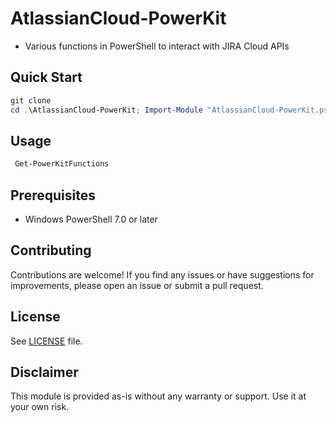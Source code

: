 # AtlassianCloud-PowerKit

- Various functions in PowerShell to interact with JIRA Cloud APIs

## Quick Start

```powershell
git clone 
cd .\AtlassianCloud-PowerKit; Import-Module "AtlassianCloud-PowerKit.psd1" -Force
```
## Usage

```powershell
 Get-PowerKitFunctions
```

## Prerequisites

- Windows PowerShell 7.0 or later

## Contributing

Contributions are welcome! If you find any issues or have suggestions for improvements, please open an issue or submit a pull request.

## License

See [LICENSE](LICENSE.md) file.

## Disclaimer

This module is provided as-is without any warranty or support. Use it at your own risk.
